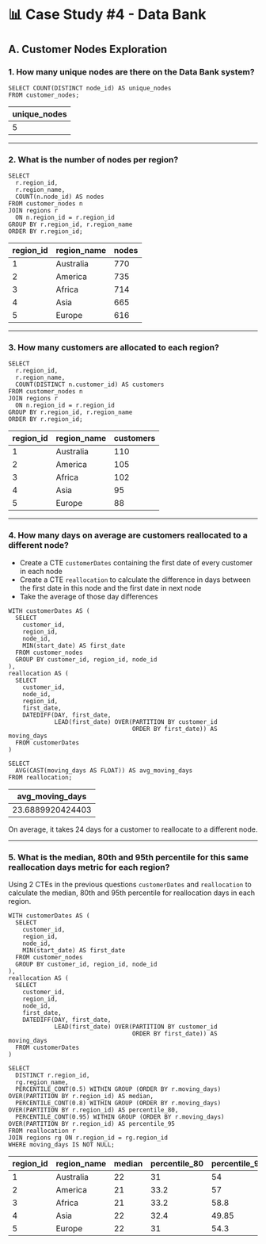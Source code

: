 # 📊 Case Study #4 - Data Bank
## A. Customer Nodes Exploration
### 1. How many unique nodes are there on the Data Bank system?
```TSQL
SELECT COUNT(DISTINCT node_id) AS unique_nodes
FROM customer_nodes;
```
| unique_nodes  |
|---------------|
| 5             |

---
### 2. What is the number of nodes per region?
```TSQL
SELECT 
  r.region_id,
  r.region_name,
  COUNT(n.node_id) AS nodes
FROM customer_nodes n
JOIN regions r
  ON n.region_id = r.region_id
GROUP BY r.region_id, r.region_name
ORDER BY r.region_id;
```
| region_id | region_name | nodes  |
|-----------|-------------|--------|
| 1         | Australia   | 770    |
| 2         | America     | 735    |
| 3         | Africa      | 714    |
| 4         | Asia        | 665    |
| 5         | Europe      | 616    |

---
### 3. How many customers are allocated to each region?
```TSQL
SELECT 
  r.region_id,
  r.region_name,
  COUNT(DISTINCT n.customer_id) AS customers
FROM customer_nodes n
JOIN regions r
  ON n.region_id = r.region_id
GROUP BY r.region_id, r.region_name
ORDER BY r.region_id;
```
| region_id | region_name | customers  |
|-----------|-------------|------------|
| 1         | Australia   | 110        |
| 2         | America     | 105        |
| 3         | Africa      | 102        |
| 4         | Asia        | 95         |
| 5         | Europe      | 88         |

---
### 4. How many days on average are customers reallocated to a different node?
  * Create a CTE ```customerDates``` containing the first date of every customer in each node
  * Create a CTE ```reallocation``` to calculate the difference in days between the first date in this node and the first date in next node
  * Take the average of those day differences
```TSQL
WITH customerDates AS (
  SELECT 
    customer_id,
    region_id,
    node_id,
    MIN(start_date) AS first_date
  FROM customer_nodes
  GROUP BY customer_id, region_id, node_id
),
reallocation AS (
  SELECT
    customer_id,
    node_id,
    region_id,
    first_date,
    DATEDIFF(DAY, first_date, 
             LEAD(first_date) OVER(PARTITION BY customer_id 
                                   ORDER BY first_date)) AS moving_days
  FROM customerDates
)

SELECT 
  AVG(CAST(moving_days AS FLOAT)) AS avg_moving_days
FROM reallocation;
```
| avg_moving_days  |
|------------------|
| 23.6889920424403 |

On average, it takes 24 days for a customer to reallocate to a different node.

---
### 5. What is the median, 80th and 95th percentile for this same reallocation days metric for each region?
Using 2 CTEs in the previous questions ```customerDates``` and ```reallocation``` to calculate the median, 80th and 95th percentile for reallocation days in each region.
```TSQL
WITH customerDates AS (
  SELECT 
    customer_id,
    region_id,
    node_id,
    MIN(start_date) AS first_date
  FROM customer_nodes
  GROUP BY customer_id, region_id, node_id
),
reallocation AS (
  SELECT
    customer_id,
    region_id,
    node_id,
    first_date,
    DATEDIFF(DAY, first_date, 
             LEAD(first_date) OVER(PARTITION BY customer_id 
                                   ORDER BY first_date)) AS moving_days
  FROM customerDates
)

SELECT 
  DISTINCT r.region_id,
  rg.region_name,
  PERCENTILE_CONT(0.5) WITHIN GROUP (ORDER BY r.moving_days) OVER(PARTITION BY r.region_id) AS median,
  PERCENTILE_CONT(0.8) WITHIN GROUP (ORDER BY r.moving_days) OVER(PARTITION BY r.region_id) AS percentile_80,
  PERCENTILE_CONT(0.95) WITHIN GROUP (ORDER BY r.moving_days) OVER(PARTITION BY r.region_id) AS percentile_95
FROM reallocation r
JOIN regions rg ON r.region_id = rg.region_id
WHERE moving_days IS NOT NULL;
```
| region_id | region_name | median | percentile_80 | percentile_95  |
|-----------|-------------|--------|---------------|----------------|
| 1         | Australia   | 22     | 31            | 54             |
| 2         | America     | 21     | 33.2          | 57             |
| 3         | Africa      | 21     | 33.2          | 58.8           |
| 4         | Asia        | 22     | 32.4          | 49.85          |
| 5         | Europe      | 22     | 31            | 54.3           |


